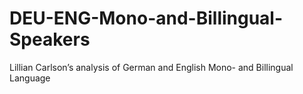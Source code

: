 # DEU-ENG-Mono-and-Billingual-Speakers
Lillian Carlson’s analysis of German and English Mono- and Billingual Language
